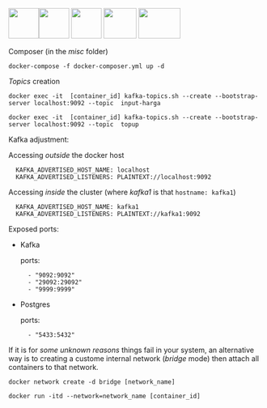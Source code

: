 <img src="https://i.postimg.cc/c15jLGQK/ww1.png" width="60"><img src="https://i.postimg.cc/KzdM05KD/ww2.png" width="60"> <img src="https://i.postimg.cc/FRPPz8Bs/ww4.png" width="60"> <img src="https://i.postimg.cc/xj3tYSvh/kafka.png" width="65" height="60"> <img src="https://i.postimg.cc/vBZbkZXn/download.png" width="83" height="60">










Composer (in the _misc_ folder)

`docker-compose -f docker-composer.yml up -d`

_Topics_ creation

`docker exec -it  [container_id] kafka-topics.sh --create --bootstrap-server localhost:9092 --topic  input-harga`

`docker exec -it  [container_id] kafka-topics.sh --create --bootstrap-server localhost:9092 --topic  topup`

Kafka adjustment:

Accessing _outside_ the docker host

      KAFKA_ADVERTISED_HOST_NAME: localhost
      KAFKA_ADVERTISED_LISTENERS: PLAINTEXT://localhost:9092

Accessing _inside_ the cluster (where _kafka1_ is that `hostname: kafka1`)

      KAFKA_ADVERTISED_HOST_NAME: kafka1
      KAFKA_ADVERTISED_LISTENERS: PLAINTEXT://kafka1:9092
      
Exposed ports:

- Kafka

     ports:
    
        - "9092:9092"
        - "29092:29092"
        - "9999:9999"
- Postgres

     ports:
     
        - "5433:5432"


If it is for _some unknown reasons_ things fail in your system, an alternative way is to creating a custome internal network (_bridge_ mode) then attach all containers to that network.

`docker network create -d bridge [network_name]`


`docker run -itd --network=network_name [container_id]`
